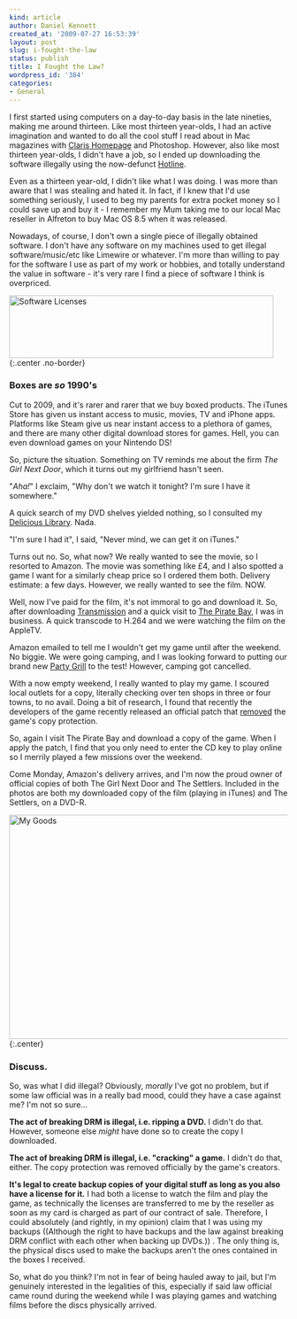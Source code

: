 ```yaml
---
kind: article
author: Daniel Kennett
created_at: '2009-07-27 16:53:39'
layout: post
slug: i-fought-the-law
status: publish
title: I Fought the Law?
wordpress_id: '384'
categories:
- General
---
```


I first started using computers on a day-to-day basis in the late nineties, making me around thirteen. Like most thirteen year-olds, I had an active imagination and wanted to do all the cool stuff I read about in Mac magazines with <a href="http://en.wikipedia.org/wiki/Claris_Homepage">Claris Homepage</a> and Photoshop. However, also like most thirteen year-olds, I didn't have a job, so I ended up downloading the software illegally using the now-defunct <a href="http://en.wikipedia.org/wiki/Hotline_Communications">Hotline</a>.

Even as a thirteen year-old, I didn't like what I was doing. I was more than aware that I was stealing and hated it. In fact, if I knew that I'd use something seriously, I used to beg my parents for extra pocket money so I could save up and buy it - I remember my Mum taking me to our local Mac reseller in Alfreton to buy Mac OS 8.5 when it was released. 

Nowadays, of course, I don't own a single piece of illegally obtained software. I don't have any software on my machines used to get illegal software/music/etc like Limewire or whatever. I'm more than willing to pay for the software I use as part of my work or hobbies, and totally understand the value in software - it's very rare I find a piece of software I think is overpriced.

<img src="http://ikennd.ac/pictures/for_posts/2009/07/licenses-small.png" alt="Software Licenses" title="Software Licenses" width="478" height="113" class="aligncenter size-full wp-image-387" />
{:.center .no-border}

<h3>Boxes are <em>so</em> 1990's</h3>

Cut to 2009, and it's rarer and rarer that we buy boxed products. The iTunes Store has given us instant access to music, movies, TV and iPhone apps. Platforms like Steam give us near instant access to a plethora of games, and there are many other digital download stores for games. Hell, you can even download games on your Nintendo DS!

So, picture the situation. Something on TV reminds me about the firm <em>The Girl Next Door</em>, which it turns out my girlfriend hasn't seen. 

"<em>Aha!</em>" I exclaim, "Why don't we watch it tonight? I'm sure I have it somewhere."

A quick search of my DVD shelves yielded nothing, so I consulted my <a href="http://ikennd.ac/deliciouslibrary/">Delicious Library</a>. Nada. 

"I'm sure I had it", I said, "Never mind, we can get it on iTunes."

Turns out no. So, what now? We really wanted to see the movie, so I resorted to Amazon. The movie was something like £4, and I also spotted a game I want for a similarly cheap price so I ordered them both. Delivery estimate: a few days. However, we really wanted to see the film. NOW. 

<!--more-->

Well, now I've paid for the film, it's not immoral to go and download it. So, after downloading <a href="http://www.transmissionbt.com/">Transmission</a> and a quick visit to <a href="http://thepiratebay.org/">The Pirate Bay</a>, I was in business. A quick transcode to H.264 and we were watching the film on the AppleTV. 

Amazon emailed to tell me I wouldn't get my game until after the weekend. No biggie. We were going camping, and I was looking forward to putting our brand new <a href="http://www.campingaz.com/p-23123-party-grill174-carry-bag.aspx">Party Grill</a> to the test! However, camping got cancelled. 

With a now empty weekend, I really wanted to play my game. I scoured local outlets for a copy, literally checking over ten shops in three or four towns, to no avail. Doing a bit of research, I found that recently the developers of the game recently released an official patch that <a href="http://forums.ubi.com/eve/forums/a/tpc/f/6061083365/m/4261053247?r=1931093247#1931093247">removed</a> the game's copy protection.

So, again I visit The Pirate Bay and download a copy of the game. When I apply the patch, I find that you only need to enter the CD key to play online so I merrily played a few missions over the weekend. 

Come Monday, Amazon's delivery arrives, and I'm now the proud owner of official copies of both The Girl Next Door and The Settlers. Included in the photos are both my downloaded copy of the film (playing in iTunes) and The Settlers, on a DVD-R. 

<a href="http://ikennd.ac/pictures/for_posts/2009/07/settlers-big.jpg"><img src="http://ikennd.ac/pictures/for_posts/2009/07/settlers.jpg" alt="My Goods" title="My Goods" width="540" height="405" class="aligncenter size-full wp-image-391" /></a>
{:.center}


<h3>Discuss.</h3>

So, was what I did illegal? Obviously, <em>morally</em> I've got no problem, but if some law official was in a really bad mood, could they have a case against me? I'm not so sure...

<strong>The act of breaking DRM is illegal, i.e. ripping a DVD.</strong>
I didn't do that. However, someone else <em>might</em> have done so to create the copy I downloaded.

<strong>The act of breaking DRM is illegal, i.e. "cracking" a game.</strong>
I didn't do that, either. The copy protection was removed officially by the game's creators.

<strong>It's legal to create backup copies of your digital stuff as long as you also have a license for it.</strong>
I had both a license to watch the film and play the game, as technically the licenses are transferred to me by the reseller as soon as my card is charged as part of our contract of sale. Therefore, I could absolutely (and rightly, in my opinion) claim that I was using my backups ((Although the right to have backups and the law against breaking DRM conflict with each other when backing up DVDs.)) . The only thing is, the physical discs used to make the backups aren't the ones contained in the boxes I received.

So, what do you think? I'm not in fear of being hauled away to jail, but I'm genuinely interested in the legalities of this, especially if said law official came round during the weekend while I was playing games and watching films before the discs physically arrived. 
